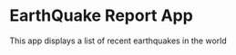 EarthQuake Report App
===================================

This app displays a list of recent earthquakes in the world


